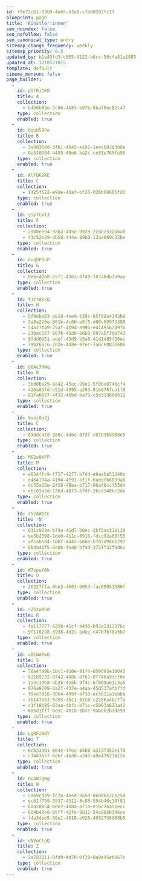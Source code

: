 ```yaml
---
id: f9e72c61-93b9-4eb5-b2a8-c7b80202fc1f
blueprint: page
title: 'Künstler:innen'
seo_noindex: false
seo_nofollow: false
seo_canonical_type: entry
sitemap_change_frequency: weekly
sitemap_priority: 0.5
updated_by: b1a43fd3-c865-4122-b6cc-50cfa81a1985
updated_at: 1718571015
template: default
cinema_monsun: false
page_builder:
  -
    id: pIfRiCK8
    title: A
    collection:
      - b4b6b93e-7c86-4b83-b97b-5ba70ec82c47
    type: collection
    enabled: true
  -
    id: bquHS9Pe
    title: B
    collection:
      - 3a9d35dd-3fb1-4045-a101-1eec603d300a
      - 0e810994-4499-46e6-ba2c-ce31e765fe50
    type: collection
    enabled: true
  -
    id: AlFQ62KE
    title: C
    collection:
      - 1425f122-e9de-40af-bf26-026b69605fd3
    type: collection
    enabled: true
  -
    id: ysy7CxI3
    title: F
    collection:
      - 2d00ee94-9aba-405e-9928-2c6bc53aabad
      - 41c52b29-db5d-444a-89b6-13ae069c32be
    type: collection
    enabled: true
  -
    id: duqDPduP
    title: G
    collection:
      - 0ebc4068-55f1-4363-8749-187a8db3a9ae
    type: collection
    enabled: true
  -
    id: tJzrAkZQ
    title: H
    collection:
      - 5f9ebe63-a818-4ee9-b39c-85f98a4343b9
      - 3a0a226e-661b-4c66-a5f5-d66c69973388
      - 54a17f49-25af-4094-a996-e41495b249fb
      - 230ec157-5076-45d0-8d68-597a5f3d0743
      - 9fdd0951-adef-43d9-b5a8-41d1d85f36ec
      - 79b26bc6-2d2e-4d8e-97ec-7a6c69872e06
    type: collection
    enabled: true
  -
    id: G6Ac7NWq
    title: K
    collection:
      - 3bd0ba25-8a42-45ec-99e1-5f0be8746cf4
      - 426a85fd-c91d-4995-a293-81b078fca1f0
      - 81fab807-4f32-46bd-ba79-c5e313806612
    type: collection
    enabled: true
  -
    id: SvojOu2j
    title: L
    collection:
      - 03ddc47d-280c-4d6e-873f-c01b9b9908e5
    type: collection
    enabled: true
  -
    id: M62w9XPP
    title: M
    collection:
      - e834ffc9-f737-4277-b74d-e9aabe51340c
      - e464194a-4194-4f91-af1f-baddf66033a8
      - dc55a55e-2f58-48ea-b717-96af8ccf55d4
      - e6c03a3d-126d-48f3-b7df-26cd340bc2de
    type: collection
    enabled: true
  -
    id: r52AWbtE
    title: 'N'
    collection:
      - 031c029a-b79a-41d7-b0ec-2bf3ac318139
      - be5b2398-1de0-411c-8916-fdcc92a69f55
      - afcab694-180f-4d45-b6be-b707d9d61297
      - 8bda46f5-0a8b-4aa8-bf4d-3751f32f9d61
    type: collection
    enabled: true
  -
    id: W7vpsYBk
    title: O
    collection:
      - 26327ffa-0be5-4603-9053-fac89951580f
    type: collection
    enabled: true
  -
    id: rZhzw0Ud
    title: R
    collection:
      - fa117777-625b-41cf-b436-b93a3313376c
      - 9f116228-3938-4d2c-bdee-c47b7bf8a5b7
    type: collection
    enabled: true
  -
    id: a0CWAPwO
    title: S
    collection:
      - 78a4fa9b-1bc1-418e-91f4-859095e18045
      - 621b9232-8742-408e-87b1-8f74ba9dcf0c
      - 1aec10b8-4b2b-4e5b-9f4c-6f009a61c3a5
      - 076a9709-6a2f-437e-a4aa-45d537afb7fd
      - f9ee7d16-9064-499f-af33-ac5611a1ebba
      - 3b147b53-5d93-45c1-82c0-c2286a4bc7fa
      - c1f10b95-63aa-4bfc-b71c-c5003a623a41
      - 605d1fff-6e51-4810-8b7c-9abdb2b7de9d
    type: collection
    enabled: true
  -
    id: LgNFz9OY
    title: T
    collection:
      - 6cb23301-864e-47e2-85b8-a313f352e178
      - c7443a57-6ebf-4bd6-a245-a9e47623412e
    type: collection
    enabled: true
  -
    id: HUaWigNg
    title: W
    collection:
      - 5a69cdb9-fc24-49ed-9a5d-06086c2c6250
      - ec61f759-3537-4312-8c08-554b46c10f81
      - 6aa58954-b0e2-468a-a71a-e16c26a51ecc
      - 604b43e0-b5ff-42fe-9b32-54c805b306ce
      - f4a3deb5-88e1-4818-b926-4932738888b5
    type: collection
    enabled: true
  -
    id: qNVpCtgQ
    title: Z
    collection:
      - 2a783111-0fd9-4d70-9f20-8a0e95eb067c
    type: collection
    enabled: true
---
```

